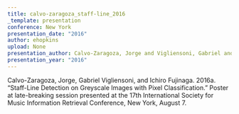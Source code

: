 ```yaml
---
title: calvo-zaragoza_staff-line_2016
_template: presentation
conference: New York
presentation_date: "2016"
author: ehopkins
upload: None
presentation_author: Calvo-Zaragoza, Jorge and Vigliensoni, Gabriel and Fujinaga, Ichiro
presentation_year: "2016"
---
```

Calvo-Zaragoza, Jorge, Gabriel Vigliensoni, and Ichiro Fujinaga. 2016a. “Staff-Line Detection on Greyscale Images with Pixel Classification.” Poster at late-breaking session presented at the 17th International Society for Music Information Retrieval Conference, New York, August 7.